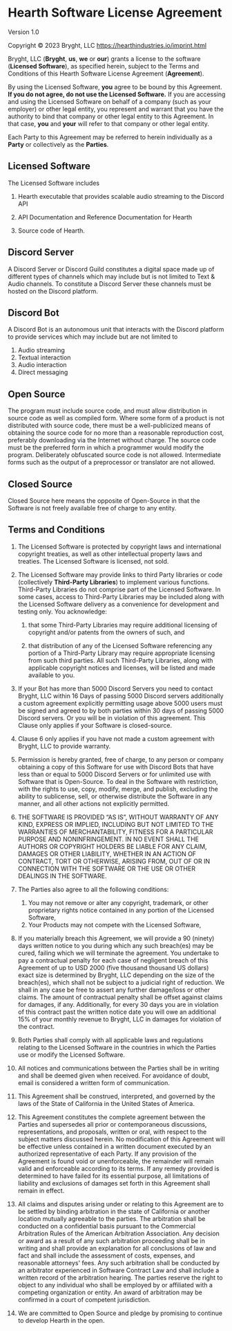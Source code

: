# Hearth Software License Agreement

Version 1.0


Copyright © 2023 Bryght, LLC <https://hearthindustries.io/imprint.html>

Bryght, LLC (**Bryght**, **us**, **we** or **our**) grants a license to the
software (**Licensed Software**), as specified herein, subject to the Terms and
Conditions of this Hearth Software License Agreement (**Agreement**).

By using the Licensed Software, **you** agree to be bound by this Agreement.
**If you do not agree, do not use the Licensed Software.** If you are accessing
and using the Licensed Software on behalf of a company (such as your employer)
or other legal entity, you represent and warrant that you have the authority to
bind that company or other legal entity to this Agreement. In that case, **you**
and **your** will refer to that company or other legal entity.

Each Party to this Agreement may be referred to herein individually as a
**Party** or collectively as the **Parties**.

## Licensed Software

The Licensed Software includes

1. Hearth executable that provides scalable audio streaming to the Discord API

2. API Documentation and Reference Documentation for Hearth

3. Source code of Hearth.

## Discord Server
A Discord Server or Discord Guild constitutes a digital space made up of different types of channels which may
include but is not limited to Text & Audio channels. 
To constitute a Discord Server these channels must be hosted on the Discord platform.

## Discord Bot
A Discord Bot is an autonomous unit that interacts with the Discord platform to provide services which may include but are not limited to
1. Audio streaming
2. Textual interaction
3. Audio interaction
4. Direct messaging

## Open Source
The program must include source code, and must allow distribution in source code as well as compiled form. Where some form of a product is not distributed with source code, there must be a well-publicized means of obtaining the source code for no more than a reasonable reproduction cost, preferably downloading via the Internet without charge. The source code must be the preferred form in which a programmer would modify the program. Deliberately obfuscated source code is not allowed. Intermediate forms such as the output of a preprocessor or translator are not allowed.

## Closed Source
Closed Source here means the opposite of Open-Source in that the Software is not freely available free of charge to any entity.

## Terms and Conditions

1. The Licensed Software is protected by copyright laws and international
   copyright treaties, as well as other intellectual property laws and
   treaties. The Licensed Software is licensed, not sold.

2. The Licensed Software may provide links to third Party libraries or code
   (collectively **Third-Party Libraries**) to implement various functions.
   Third-Party Libraries do not comprise part of the Licensed Software. In some
   cases, access to Third-Party Libraries may be included along with the
   Licensed Software delivery as a convenience for development and testing
   only. You acknowledge:

    1. that some Third-Party Libraries may require additional licensing of
       copyright and/or patents from the owners of such, and

    2. that distribution of any of the Licensed Software referencing any portion
       of a Third-Party Library may require appropriate licensing from such
       third parties. All such Third-Party Libraries, along with applicable
       copyright notices and licenses, will be listed and made available to
       you.

3. If your Bot has more than 5000 Discord Servers you need to contact Bryght, LLC within 16 Days of passing
5000 Discord servers additionally a custom agreement explicitly permitting usage above 5000 users must be signed and agreed to by both parties
within 30 days of passing 5000 Discord servers. Or you will be in violation of this agreement. This Clause only applies if your Software is closed-source.

4. Clause 6 only applies if you have not made a custom agreement with Bryght, LLC to provide warranty.
5. Permission is hereby granted, free of charge, to any person or company obtaining a copy of this Software for use with Discord Bots that have less than or equal to 5000 Discord Servers or for unlimited use with Software that is Open-Source. To deal in the Software with restriction, with the rights to use, copy, modify, merge, and publish, excluding the ability to sublicense, sell, or otherwise distribute the Software in any manner, and all other actions not explicitly permitted.
6. THE SOFTWARE IS PROVIDED “AS IS”, WITHOUT WARRANTY OF ANY KIND, EXPRESS OR IMPLIED, INCLUDING BUT NOT LIMITED TO THE WARRANTIES OF MERCHANTABILITY, FITNESS FOR A PARTICULAR PURPOSE AND NONINFRINGEMENT. IN NO EVENT SHALL THE AUTHORS OR COPYRIGHT HOLDERS BE LIABLE FOR ANY CLAIM, DAMAGES OR OTHER LIABILITY, WHETHER IN AN ACTION OF CONTRACT, TORT OR OTHERWISE, ARISING FROM, OUT OF OR IN CONNECTION WITH THE SOFTWARE OR THE USE OR OTHER DEALINGS IN THE SOFTWARE.
7. The Parties also agree to all the following conditions:
   1. You may not remove or alter any copyright, trademark, or other proprietary rights notice contained in any portion of the Licensed Software,
   2. Your Products may not compete with the Licensed Software,
8. If you materially breach this Agreement, we will provide a 90 (ninety) days written notice to you during which any such breach(es) may be cured, failing which we will terminate the agreement. You undertake to pay a contractual penalty for each case of negligent breach of this Agreement of up to USD 2000 (five thousand thousand US dollars) exact size is determined by Bryght, LLC depending on the size of the breach(es), which shall not be subject to a judicial right of reduction. We shall in any case be free to assert any further damage/loss or other claims. The amount of contractual penalty shall be offset against claims for damages, if any. Additionally, for every 30 days you are in violation of this contract past the written notice date you will owe an additional 15% of your monthly revenue to Bryght, LLC in damages for violation of the contract.
9. Both Parties shall comply with all applicable laws and regulations relating to the Licensed Software in the countries in which the Parties use or modify the Licensed Software.
10. All notices and communications between the Parties shall be in writing and shall be deemed given when received. For avoidance of doubt, email is considered a written form of communication.
11. This Agreement shall be construed, interpreted, and governed by the laws of the State of California in the United States of America.
12. This Agreement constitutes the complete agreement between the Parties and supersedes all prior or contemporaneous discussions, representations, and proposals, written or oral, with respect to the subject matters discussed herein. No modification of this Agreement will be effective unless contained in a written document executed by an authorized representative of each Party. If any provision of the Agreement is found void or unenforceable, the remainder will remain valid and enforceable according to its terms. If any remedy provided is determined to have failed for its essential purpose, all limitations of liability and exclusions of damages set forth in this Agreement shall remain in effect.
13. All claims and disputes arising under or relating to this Agreement are to be settled by binding arbitration in the state of California or another location mutually agreeable to the parties. The arbitration shall be conducted on a confidential basis pursuant to the Commercial Arbitration Rules of the American Arbitration Association. Any decision or award as a result of any such arbitration proceeding shall be in writing and shall provide an explanation for all conclusions of law and fact and shall include the assessment of costs, expenses, and reasonable attorneys' fees. Any such arbitration shall be conducted by an arbitrator experienced in Software Contract Law and shall include a written record of the arbitration hearing. The parties reserve the right to object to any individual who shall be employed by or affiliated with a competing organization or entity. An award of arbitration may be confirmed in a court of competent jurisdiction.
14. We are committed to Open Source and pledge by promising to continue to develop Hearth in the open.